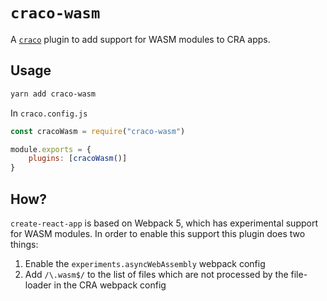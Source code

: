 # `craco-wasm`

A [`craco`](https://github.com/dilanx/craco) plugin to add support for WASM
modules to CRA apps.

## Usage

```bash
yarn add craco-wasm
```

In `craco.config.js`

```javascript
const cracoWasm = require("craco-wasm")

module.exports = {
    plugins: [cracoWasm()]
}
```

## How?

`create-react-app` is based on Webpack 5, which has experimental support for
WASM modules. In order to enable this support this plugin does two things:

1. Enable the `experiments.asyncWebAssembly` webpack config 
2. Add `/\.wasm$/` to the list of files which are not processed by the
   file-loader in the CRA webpack config
